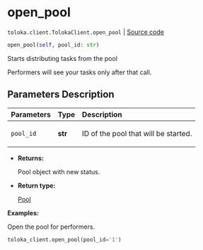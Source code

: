 # open_pool
`toloka.client.TolokaClient.open_pool` | [Source code](https://github.com/Toloka/toloka-kit/blob/v0.1.26/src/client/__init__.py#L40)

```python
open_pool(self, pool_id: str)
```

Starts distributing tasks from the pool


Performers will see your tasks only after that call.

## Parameters Description

| Parameters | Type | Description |
| :----------| :----| :-----------|
`pool_id`|**str**|<p>ID of the pool that will be started.</p>

* **Returns:**

  Pool object with new status.

* **Return type:**

  [Pool](toloka.client.pool.Pool.md)

**Examples:**

Open the pool for performers.

```python
toloka_client.open_pool(pool_id='1')
```
